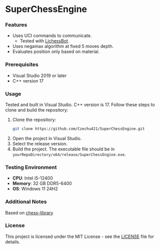 # SuperChessEngine

### Features
* Uses UCI commands to communicate.
  * Tested with [LichessBot](https://github.com/lichess-bot-devs/lichess-bot).
* Uses negamax algorithm at fixed 5 moves depth.
* Evaluates position only based on material.

### Prerequisites
- Visual Studio 2019 or later
- C++ version 17

### Usage
Tested and built in Visual Studio. C++ version is 17. Follow these steps to clone and build the repository:

1. Clone the repository:
    ```sh
    git clone https://github.com/Czechu421/SuperChessEngine.git
    ```
2. Open the project in Visual Studio.
3. Select the release version.
4. Build the project. The executable file should be in `yourRepoDirectory/x64/release/SuperChessEngine.exe`.

### Testing Environment
* **CPU**: Intel i5-12400
* **Memory**: 32 GB DDR5-6400
* **OS**: Windows 11 24H2

### Additional Notes
Based on [chess-library](https://github.com/Disservin/chess-library)

### License
This project is licensed under the MIT License - see the [LICENSE](LICENSE) file for details.
